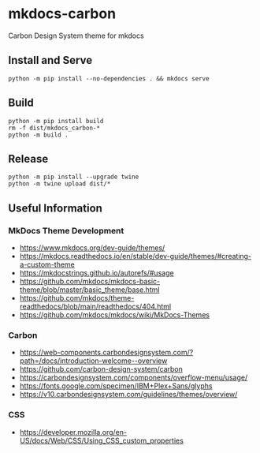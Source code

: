 mkdocs-carbon
===============================================================================
Carbon Design System theme for mkdocs


Install and Serve
-------------------------------------------------------------------------------
```
python -m pip install --no-dependencies . && mkdocs serve
```


Build
-------------------------------------------------------------------------------
```
python -m pip install build
rm -f dist/mkdocs_carbon-*
python -m build .
```


Release
-------------------------------------------------------------------------------
```
python -m pip install --upgrade twine
python -m twine upload dist/*
```

Useful Information
-------------------------------------------------------------------------------

### MkDocs Theme Development
- https://www.mkdocs.org/dev-guide/themes/
- https://mkdocs.readthedocs.io/en/stable/dev-guide/themes/#creating-a-custom-theme
- https://mkdocstrings.github.io/autorefs/#usage
- https://github.com/mkdocs/mkdocs-basic-theme/blob/master/basic_theme/base.html
- https://github.com/mkdocs/theme-readthedocs/blob/main/readthedocs/404.html
- https://github.com/mkdocs/mkdocs/wiki/MkDocs-Themes

### Carbon
- https://web-components.carbondesignsystem.com/?path=/docs/introduction-welcome--overview
- https://github.com/carbon-design-system/carbon
- https://carbondesignsystem.com/components/overflow-menu/usage/
- https://fonts.google.com/specimen/IBM+Plex+Sans/glyphs
- https://v10.carbondesignsystem.com/guidelines/themes/overview/

### CSS
- https://developer.mozilla.org/en-US/docs/Web/CSS/Using_CSS_custom_properties
